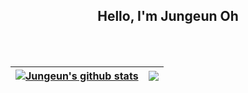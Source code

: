 
<p align="center">
 <h2 align="center">Hello, I'm Jungeun Oh</h2>
</p>

<br />
<!-- 
<code><img height="20" alt="javascript" src="https://raw.githubusercontent.com/github/explore/80688e429a7d4ef2fca1e82350fe8e3517d3494d/topics/javascript/javascript.png"></code>
<code><img height="20" alt="typescript" src="https://raw.githubusercontent.com/github/explore/80688e429a7d4ef2fca1e82350fe8e3517d3494d/topics/typescript/typescript.png"></code>
<code><img height="20" alt="react" src="https://raw.githubusercontent.com/github/explore/80688e429a7d4ef2fca1e82350fe8e3517d3494d/topics/react/react.png"></code>
<code><img height="20" alt="nodejs" src="https://raw.githubusercontent.com/github/explore/80688e429a7d4ef2fca1e82350fe8e3517d3494d/topics/nodejs/nodejs.png"></code>   
 -->

<br/>

<!-- 
![Jungeun's GitHub stats](https://github-readme-stats.vercel.app/api?username=jungeuno&show_icons=true&theme=radical)
[![Top Langs](https://github-readme-stats.vercel.app/api/top-langs/?username=jungeuno&layout=compact)]
 -->


| <a href="https://github.com/anuraghazra/github-readme-stats"><img align="center" src="https://github-readme-stats.vercel.app/api?username=jungeuno&show_icons=true&include_all_commits=true&theme=buefy&hide_border=true" alt="Jungeun's github stats" /></a> | <a href="https://github.com/anuraghazra/github-readme-stats"><img align="center" src="https://github-readme-stats.vercel.app/api/top-langs/?username=jungeuno&layout=compact&theme=buefy&hide_border=true" /></a> |
| ------------- | ------------- |

<!-- 
#### Top Repositories


<a href="https://github.com/jungeuno/github-readme-stats">
  <img align="center" src="https://github-readme-stats.vercel.app/api/pin/?username=jungeuno&repo=github-readme-stats&theme=buefy" />
</a>
<a href="https://github.com/jungeuno/jungeuno.github.io">
  <img align="center" src="https://github-readme-stats.vercel.app/api/pin/?username=jungeuno&repo=jungeuno.github.io&theme=buefy" />
</a>
 -->
<br />

<!--
**jungeuno/jungeuno** is a ✨ _special_ ✨ repository because its `README.md` (this file) appears on your GitHub profile.

Here are some ideas to get you started:

- 🔭 I’m currently working on ...
- 🌱 I’m currently learning ...
- 👯 I’m looking to collaborate on ...
- 🤔 I’m looking for help with ...
- 💬 Ask me about ...
- 📫 How to reach me: ...
- 😄 Pronouns: ...
- ⚡ Fun fact: ...
-->
